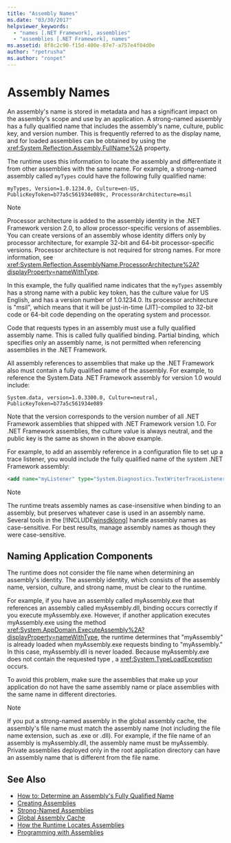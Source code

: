 ```yaml
---
title: "Assembly Names"
ms.date: "03/30/2017"
helpviewer_keywords: 
  - "names [.NET Framework], assemblies"
  - "assemblies [.NET Framework], names"
ms.assetid: 8f8c2c90-f15d-400e-87e7-a757e4f04d0e
author: "rpetrusha"
ms.author: "ronpet"
---
```

# Assembly Names
An assembly's name is stored in metadata and has a significant impact on the assembly's scope and use by an application. A strong-named assembly has a fully qualified name that includes the assembly's name, culture, public key, and version number. This is frequently referred to as the display name, and for loaded assemblies can be obtained by using the <xref:System.Reflection.Assembly.FullName%2A> property.  
  
 The runtime uses this information to locate the assembly and differentiate it from other assemblies with the same name. For example, a strong-named assembly called `myTypes` could have the following fully qualified name:  
  
```  
myTypes, Version=1.0.1234.0, Culture=en-US, PublicKeyToken=b77a5c561934e089c, ProcessorArchitecture=msil  
```  
  
> [!NOTE]
>  Processor architecture is added to the assembly identity in the .NET Framework version 2.0, to allow processor-specific versions of assemblies. You can create versions of an assembly whose identity differs only by processor architecture, for example 32-bit and 64-bit processor-specific versions. Processor architecture is not required for strong names. For more information, see <xref:System.Reflection.AssemblyName.ProcessorArchitecture%2A?displayProperty=nameWithType>.  
  
 In this example, the fully qualified name indicates that the `myTypes` assembly has a strong name with a public key token, has the culture value for US English, and has a version number of 1.0.1234.0. Its processor architecture is "msil", which means that it will be just-in-time (JIT)-compiled to 32-bit code or 64-bit code depending on the operating system and processor.  
  
 Code that requests types in an assembly must use a fully qualified assembly name. This is called fully qualified binding. Partial binding, which specifies only an assembly name, is not permitted when referencing assemblies in the .NET Framework.  
  
 All assembly references to assemblies that make up the .NET Framework also must contain a fully qualified name of the assembly. For example, to reference the System.Data .NET Framework assembly for version 1.0 would include:  
  
```  
System.data, version=1.0.3300.0, Culture=neutral, PublicKeyToken=b77a5c561934e089  
```  
  
 Note that the version corresponds to the version number of all .NET Framework assemblies that shipped with .NET Framework version 1.0. For .NET Framework assemblies, the culture value is always neutral, and the public key is the same as shown in the above example.  
  
 For example, to add an assembly reference in a configuration file to set up a trace listener, you would include the fully qualified name of the system .NET Framework assembly:  
  
```xml  
<add name="myListener" type="System.Diagnostics.TextWriterTraceListener, System, Version=1.0.3300.0, Culture=neutral, PublicKeyToken=b77a5c561934e089" initializeData="c:\myListener.log" />  
```  
  
> [!NOTE]
>  The runtime treats assembly names as case-insensitive when binding to an assembly, but preserves whatever case is used in an assembly name. Several tools in the [!INCLUDE[winsdklong](../../../includes/winsdklong-md.md)] handle assembly names as case-sensitive. For best results, manage assembly names as though they were case-sensitive.  
  
## Naming Application Components  
 The runtime does not consider the file name when determining an assembly's identity. The assembly identity, which consists of the assembly name, version, culture, and strong name, must be clear to the runtime.  
  
 For example, if you have an assembly called myAssembly.exe that references an assembly called myAssembly.dll, binding occurs correctly if you execute myAssembly.exe. However, if another application executes myAssembly.exe using the method <xref:System.AppDomain.ExecuteAssembly%2A?displayProperty=nameWithType>, the runtime determines that "myAssembly" is already loaded when myAssembly.exe requests binding to "myAssembly." In this case, myAssembly.dll is never loaded. Because myAssembly.exe does not contain the requested type , a <xref:System.TypeLoadException> occurs.  
  
 To avoid this problem, make sure the assemblies that make up your application do not have the same assembly name or place assemblies with the same name in different directories.  
  
> [!NOTE]
>  If you put a strong-named assembly in the global assembly cache, the assembly's file name must match the assembly name (not including the file name extension, such as .exe or .dll). For example, if the file name of an assembly is myAssembly.dll, the assembly name must be myAssembly. Private assemblies deployed only in the root application directory can have an assembly name that is different from the file name.  
  
## See Also  
- [How to: Determine an Assembly's Fully Qualified Name](../../../docs/framework/app-domains/how-to-determine-assembly-fully-qualified-name.md)  
- [Creating Assemblies](../../../docs/framework/app-domains/create-assemblies.md)  
- [Strong-Named Assemblies](../../../docs/framework/app-domains/strong-named-assemblies.md)  
- [Global Assembly Cache](../../../docs/framework/app-domains/gac.md)  
- [How the Runtime Locates Assemblies](../../../docs/framework/deployment/how-the-runtime-locates-assemblies.md)  
- [Programming with Assemblies](../../../docs/framework/app-domains/programming-with-assemblies.md)
